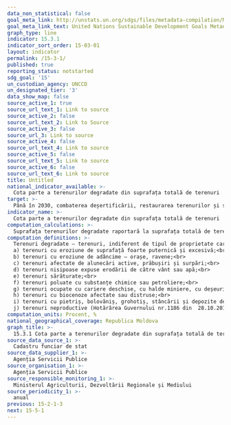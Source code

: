 ```yaml
---
data_non_statistical: false
goal_meta_link: http://unstats.un.org/sdgs/files/metadata-compilation/Metadata-Goal-15.pdf
goal_meta_link_text: United Nations Sustainable Development Goals Metadata (pdf 456kB)
graph_type: line
indicator: 15.3.1
indicator_sort_order: 15-03-01
layout: indicator
permalink: /15-3-1/
published: true
reporting_status: notstarted
sdg_goal: '15'
un_custodian_agency: UNCCD
un_designated_tier: '3'
data_show_map: false
source_active_1: true
source_url_text_1: Link to source
source_active_2: false
source_url_text_2: Link to Source
source_active_3: false
source_url_3: Link to source
source_active_4: false
source_url_text_4: Link to source
source_active_5: false
source_url_text_5: Link to source
source_active_6: false
source_url_text_6: Link to source
title: Untitled
national_indicator_available: >-
  Cota parte a terenurilor degradate din suprafața totală de terenuri
target: >-
  Până în 2030, combaterea deșertificării, restaurarea terenurilor și solurilor degradate, inclusiv a terenurilor afectate de deșertificare, secetă și inundații și depunerea de eforturi pentru a atinge o lume neutră din punct de vedere al degradării solului
indicator_name: >-
  Cota parte a terenurilor degradate din suprafața totală de terenuri
computation_calculations: >-
  Suprafața terenurilor degradate raportară la suprafața totală de terenuri *100
computation_definitions: >-
  Terenuri degradate – terenuri, indiferent de tipul de proprietate care, prin eroziune, poluare sau prin acțiunea distructivă a unor factori antropici, și-au pierdut definitiv capacitatea de producție agricolă, dar care pot fi ameliorate prin împădurire și prin alte lucrări pentru restabilirea ecosistemelor, în scopul protejării solului, refacerii echilibrului hidrologic și îmbunătățirii condițiilor de mediu. În cadrul cadastrului funciar, terenurile degradate pot face parte din categoriile: terenuri agricole, alte terenuri (ravene, alunecări de terenuri etc.), ape etc. Terenurile degradate includ:<br> 
  a) terenuri cu eroziune de suprafață foarte puternică și excesivă;<br> 
  b) terenuri cu eroziune de adâncime – orașe, ravene;<br> 
  c) terenuri afectate de alunecări active, prăbușiri și surpări;<br> 
  d) terenuri nisipoase expuse erodării de către vânt sau apă;<br> 
  e) terenuri sărăturate;<br> 
  f) terenuri poluate cu substanțe chimice sau petroliere;<br> 
  g) terenuri ocupate cu cariere deschise, cu halde miniere, cu deșeuri de producție sau menajere etc.;<br> 
  h) terenuri cu biocenoze afectate sau distruse;<br> 
  i) terenuri cu pietriș, bolovăniș, grohotiș, stâncării și depozite de aluviuni torențiale;<br> 
  j) terenuri neproductive (Hotărârea Guvernului nr.1186 din  28.10.2016 pentru aprobarea Regulamentului privind efectuarea lucrărilor de împădurire a terenurilor degradate proprietate publică a unităților administrativ-teritoriale și a terenurilor degradate proprietate privată).
computation_units: Procent, %
national_geographical_coverage: Republica Moldova
graph_title: >-
  15.3.1 Cota parte a terenurilor degradate din suprafața totală de terenuri
source_data_source_1: >-
  Cadastru funciar de stat
source_data_supplier_1: >-
  Agenția Servicii Publice
source_organisation_1: >-
  Agenția Servicii Publice
source_responsible_monitoring_1: >-
  Ministerul Agriculturii, Dezvoltării Regionale și Mediului
source_periodicity_1: >-
  anual
previous: 15-2-1-3
next: 15-5-1
---
```

